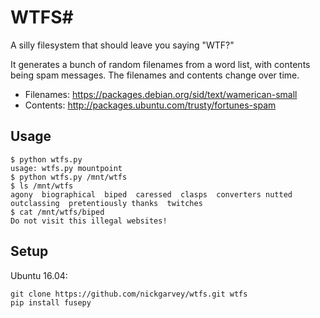 # WTFS#
A silly filesystem that should leave you saying "WTF?"

It generates a bunch of random filenames from a word list, with contents being spam messages. The filenames and contents change over time.

* Filenames:  https://packages.debian.org/sid/text/wamerican-small
* Contents: http://packages.ubuntu.com/trusty/fortunes-spam

## Usage ##

```
$ python wtfs.py
usage: wtfs.py mountpoint
$ python wtfs.py /mnt/wtfs
$ ls /mnt/wtfs
agony  biographical  biped  caressed  clasps  converters nutted  outclassing  pretentiously thanks  twitches
$ cat /mnt/wtfs/biped
Do not visit this illegal websites!
```

## Setup ##
Ubuntu 16.04:
```
git clone https://github.com/nickgarvey/wtfs.git wtfs
pip install fusepy
```


